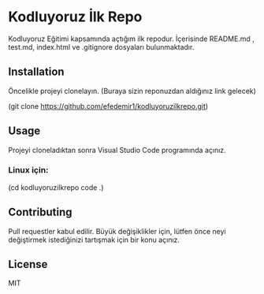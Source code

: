 # Kodluyoruz İlk Repo
Kodluyoruz Eğitimi kapsamında açtığım ilk repodur. İçerisinde README.md , test.md, index.html ve .gitignore dosyaları bulunmaktadır.

## Installation
Öncelikle projeyi clonelayın. (Buraya sizin reponuzdan aldığınız link gelecek)

(git clone https://github.com/efedemir1/kodluyoruzilkrepo.git)

## Usage
Projeyi cloneladıktan sonra Visual Studio Code programında açınız.
### Linux için:
(cd kodluyoruzilkrepo
code .)

## Contributing
Pull requestler kabul edilir. Büyük değişiklikler için, lütfen önce neyi değiştirmek istediğinizi tartışmak için bir konu açınız.

## License
MIT






